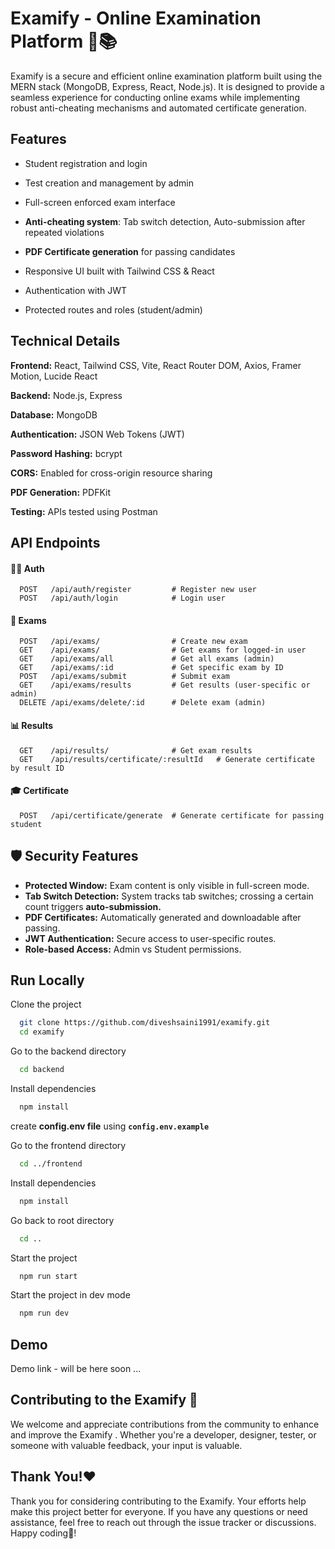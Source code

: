 # Examify - Online Examination Platform 🧠📚

Examify is a secure and efficient online examination platform built using the MERN stack (MongoDB, Express, React, Node.js). It is designed to provide a seamless experience for conducting online exams while implementing robust anti-cheating mechanisms and automated certificate generation.


## Features

- Student registration and login
- Test creation and management by admin
- Full-screen enforced exam interface
- **Anti-cheating system**:
  Tab switch detection, Auto-submission after repeated violations

- **PDF Certificate generation** for passing candidates
- Responsive UI built with Tailwind CSS & React
- Authentication with JWT
- Protected routes and roles (student/admin)



## Technical Details

**Frontend:** React, Tailwind CSS, Vite, React Router DOM, Axios, Framer Motion, Lucide React

**Backend:** Node.js, Express

**Database:** MongoDB

**Authentication:** JSON Web Tokens (JWT)

**Password Hashing:** bcrypt

**CORS:** Enabled for cross-origin resource sharing

**PDF Generation:** PDFKit

**Testing:**  APIs tested using Postman


## API Endpoints 


#### 🧑‍💼 Auth

```http
  POST   /api/auth/register         # Register new user
  POST   /api/auth/login            # Login user
```

#### 📝 Exams

```http
  POST   /api/exams/                # Create new exam
  GET    /api/exams/                # Get exams for logged-in user
  GET    /api/exams/all             # Get all exams (admin)
  GET    /api/exams/:id             # Get specific exam by ID
  POST   /api/exams/submit          # Submit exam
  GET    /api/exams/results         # Get results (user-specific or admin)
  DELETE /api/exams/delete/:id      # Delete exam (admin)
```
#### 📊 Results

```http
  GET    /api/results/              # Get exam results
  GET    /api/results/certificate/:resultId   # Generate certificate by result ID
```

#### 🎓 Certificate

```http
  POST   /api/certificate/generate  # Generate certificate for passing student

```


## 🛡️ Security Features

- **Protected Window:** Exam content is only visible in full-screen mode.
- **Tab Switch Detection:** System tracks tab switches; crossing a certain count triggers **auto-submission.**
- **PDF Certificates:** Automatically generated and downloadable after passing.
- **JWT Authentication:** Secure access to user-specific routes.
- **Role-based Access:** Admin vs Student permissions.



## Run Locally

Clone the project

```bash
  git clone https://github.com/diveshsaini1991/examify.git
  cd examify
```
Go to the backend directory

```bash
  cd backend
```

Install dependencies

```bash
  npm install
```

create **config.env file** using **```config.env.example```**


Go to the frontend directory 

```bash
  cd ../frontend
```

Install dependencies

```bash
  npm install
```

Go back to root directory 

```bash
  cd ..
```

Start the project  

```bash
  npm run start
```

Start the project in dev mode

```bash
  npm run dev
```



## Demo

Demo link - will be here soon ...



## Contributing to the Examify 🤝

We welcome and appreciate contributions from the community to enhance and improve the Examify . Whether you're a developer, designer, tester, or someone with valuable feedback, your input is valuable.
## Thank You!❤️

Thank you for considering contributing to the Examify. Your efforts help make this project better for everyone. If you have any questions or need assistance, feel free to reach out through the issue tracker or discussions. Happy coding🤩!
